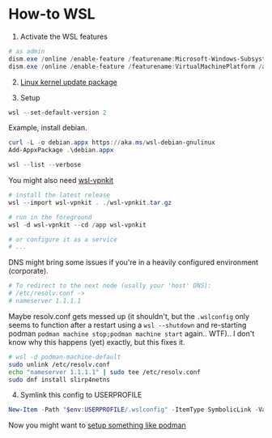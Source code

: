 # How-to WSL

1. Activate the WSL features

```powershell
# as admin
dism.exe /online /enable-feature /featurename:Microsoft-Windows-Subsystem-Linux /all /norestart
dism.exe /online /enable-feature /featurename:VirtualMachinePlatform /all /norestart
```

2. [Linux kernel update package](https://wslstorestorage.blob.core.windows.net/wslblob/wsl_update_x64.msi)

3. Setup

```powershell
wsl --set-default-version 2
```

Example, install debian.

```powershell
curl -L -o debian.appx https://aka.ms/wsl-debian-gnulinux
Add-AppxPackage .\debian.appx
```

```powershell
wsl --list --verbose
```

You might also need [wsl-vpnkit](https://github.com/sakai135/wsl-vpnkit)

```powershell
# install the latest release
wsl --import wsl-vpnkit . ./wsl-vpnkit.tar.gz

# run in the foreground
wsl -d wsl-vpnkit --cd /app wsl-vpnkit

# or configure it as a service
# ...
```

DNS might bring some issues if you're in a heavily configured environment (corporate).

```/etc/resolv.conf
# To redirect to the next node (usally your 'host' DNS):
# /etc/resolv.conf ->
# nameserver 1.1.1.1
```

Maybe resolv.conf gets messed up (it shouldn't, but the `.wslconfig` only seems
to function after a restart using a `wsl --shutdown` and re-starting podman
`podman machine stop;podman machine start` again.. WTF)..
I don't know why this happens (yet) exactly, but this fixes it.
```bash
# wsl -d podman-machine-default
sudo unlink /etc/resolv.conf
echo "nameserver 1.1.1.1" | sudo tee /etc/resolv.conf
sudo dnf install slirp4netns
```

4. Symlink this config to USERPROFILE

```powershell
New-Item -Path "$env:USERPROFILE/.wslconfig" -ItemType SymbolicLink -Value "$env:DOTFILES\common/wsl/.wslconfig"
```

Now you might want to [setup something like podman](https://github.com/oryon-dominik/journal/blob/trunk/tutorials/windows/podman.md)
